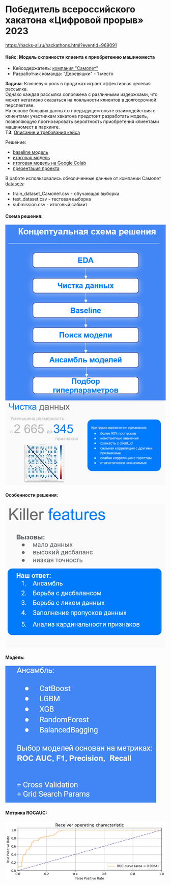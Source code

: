# Победитель всероссийского хакатона «Цифровой прорыв» 2023
https://hacks-ai.ru/hackathons.html?eventId=969091

#### Кейс: Модель склонности клиента к приобретению машиноместа
- Кейсодержатель: [компания "Самолет"](https://samolet.ru/)
- Разработчик команда: "Деревяшки" - 1 место

**Задача**:
Ключевую роль в продажах играет эффективная целевая рассылка.   
Однако каждая рассылка сопряжена с различными издержками, что может негативно сказаться на лояльности клиентов в долгосрочной перспективе.  
На основе больших данных о предыдущем опыте взаимодействия с клиентами участникам хакатона предстоит разработать модель, позволяющую прогнозировать вероятность приобретения клиентами машиномест в паркинге.  
**ТЗ**: [Описание и требования кейса](ТЗ_Самолет.pdf)

Решение:
- [baseline модель](model/baseline.ipynb) 
- [итоговая модель](model/model.ipynb) 
- [итоговая модель на Google Colab](https://colab.research.google.com/drive/13e8LeWvUznXma6zbsgrzqGHe3yruNwcq#scrollTo=k_gOBHg-YryQ)
- [презентация проекта](Презентация_Деревяшки_Хакатон_2023.pptx)


В работе использовались обезличенные данные от компании Самолет [datasets](datasets): 
- train_dataset_Самолет.csv - обучающая выборка 
- test_dataset.csv - тестовая выборка
- submission.csv - итоговый сабмит 


#### Схема решения:  
![plan](media/plan.png)
![clear_dataset](media/clear_dataset.png)

#### Особенности решения:  
![killer_features](media/killer_features.png)

#### Модель:  
![ensemble](media/ensemble.png)

#### Метрика ROCAUC:
![ROCAUC](media/ROCAUC.png) 
